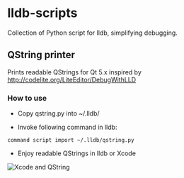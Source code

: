# lldb-scripts

Collection of Python script for lldb, simplifying debugging.

## QString printer

Prints readable QStrings for Qt 5.x inspired by http://codelite.org/LiteEditor/DebugWithLLD

### How to use

* Copy qstring.py into ~/.lldb/

* Invoke following command in lldb:

```
command script import ~/.lldb/qstring.py
```

* Enjoy readable QStrings in lldb or Xcode


![Xcode and QString](https://github.com/tgebarowski/lldb-scripts/blob/master/docs/lldb-qstring-xcode.png "Xcode and QString")